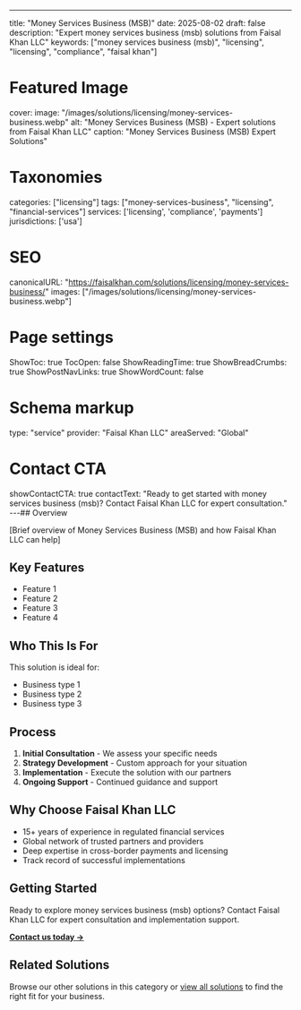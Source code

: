 ---
title: "Money Services Business (MSB)"
date: 2025-08-02
draft: false
description: "Expert money services business (msb) solutions from Faisal Khan LLC"
keywords: ["money services business (msb)", "licensing", "licensing", "compliance", "faisal khan"]

# Featured Image
cover:
    image: "/images/solutions/licensing/money-services-business.webp"
    alt: "Money Services Business (MSB) - Expert solutions from Faisal Khan LLC"
    caption: "Money Services Business (MSB) Expert Solutions"

# Taxonomies
categories: ["licensing"]
tags: ["money-services-business", "licensing", "financial-services"]
services: ['licensing', 'compliance', 'payments']
jurisdictions: ['usa']

# SEO
canonicalURL: "https://faisalkhan.com/solutions/licensing/money-services-business/"
images: ["/images/solutions/licensing/money-services-business.webp"]

# Page settings
ShowToc: true
TocOpen: false
ShowReadingTime: true
ShowBreadCrumbs: true
ShowPostNavLinks: true
ShowWordCount: false

# Schema markup
type: "service"
provider: "Faisal Khan LLC"
areaServed: "Global"

# Contact CTA
showContactCTA: true
contactText: "Ready to get started with money services business (msb)? Contact Faisal Khan LLC for expert consultation."
---## Overview

[Brief overview of Money Services Business (MSB) and how Faisal Khan LLC can help]

## Key Features

- Feature 1
- Feature 2  
- Feature 3
- Feature 4

## Who This Is For

This solution is ideal for:

- Business type 1
- Business type 2
- Business type 3

## Process

1. **Initial Consultation** - We assess your specific needs
2. **Strategy Development** - Custom approach for your situation  
3. **Implementation** - Execute the solution with our partners
4. **Ongoing Support** - Continued guidance and support

## Why Choose Faisal Khan LLC

- 15+ years of experience in regulated financial services
- Global network of trusted partners and providers
- Deep expertise in cross-border payments and licensing
- Track record of successful implementations

## Getting Started

Ready to explore money services business (msb) options? Contact Faisal Khan LLC for expert consultation and implementation support.

**[Contact us today →](mailto:contact@faisalkhan.com)**

## Related Solutions

Browse our other solutions in this category or [view all solutions](/solutions/) to find the right fit for your business.
